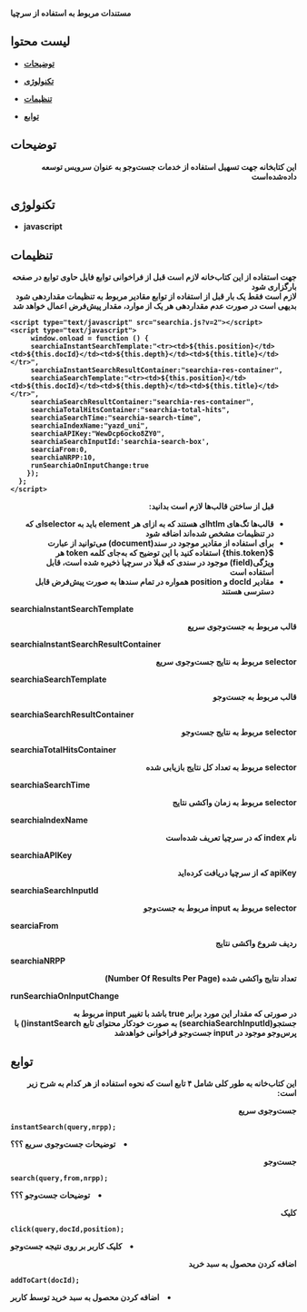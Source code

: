 <b>مستندات مربوط به استفاده از سرچیا<b>

## لیست محتوا

* [توضیحات](#توضیحات)
	
* [تکنولوژی](#تکنولوژی)

* [تنظیمات](#تنظیمات)

* [توابع](#توابع)

## توضیحات
<p dir="rtl">این کتابخانه جهت تسهیل استفاده از خدمات جست‌وجو به عنوان سرویس توسعه داده‌شده‌است</p>

## تکنولوژی
* javascript


	
##  تنظیمات
<div dir="rtl">
جهت استفاده از این کتاب‌خانه لازم است قبل از فراخوانی توابع فایل حاوی توابع در صفحه بارگزاری شود
<br>
لازم است فقط یک بار قبل از استفاده از توابع مقادیر مربوط به تنظیمات مقداردهی شود
<br>
بدیهی است در صورت عدم مقداردهی هر یک از موارد، مقدار پیش‌فرض اعمال خواهد شد
<br>	

</div>



```
<script type="text/javascript" src="searchia.js?v=2"></script>
<script type="text/javascript">
     window.onload = function () {
     searchiaInstantSearchTemplate:"<tr><td>${this.position}</td><td>${this.docId}</td><td>${this.depth}</td><td>${this.title}</td></tr>",
     searchiaInstantSearchResultContainer:"searchia-res-container",
     searchiaSearchTemplate:"<tr><td>${this.position}</td><td>${this.docId}</td><td>${this.depth}</td><td>${this.title}</td></tr>",
     searchiaSearchResultContainer:"searchia-res-container",
     searchiaTotalHitsContainer:"searchia-total-hits",
     searchiaSearchTime:"searchia-search-time",
     searchiaIndexName:"yazd_uni",
     searchiaAPIKey:"WewDcp6ocko8ZY0",
     searchiaSearchInputId:'searchia-search-box',
     searciaFrom:0,
     searchiaNRPP:10,
     runSearchiaOnInputChange:true
    });
  };
</script>
```
<ul dir="rtl" class="flash">
	<p dir="rtl">
		قبل از ساختن قالب‌ها لازم است بدانید:
	</p>
	<li dir="rtl">
		قالب‌ها تگ‌های htlmای هستند که به ازای هر element باید به selectorای که در تنظیمات مشخص شده‌اند اضافه شود
	</li>
	<li dir="rtl">
برای استفاده از مقادیر موجود در سند(document) می‌توانید از عبارت ${this.token} استفاده کنید با این توضیح که به‌جای کلمه token هر ویژگی(field) موجود در سندی که قبلا در سرچیا ذخیره شده است، قابل استفاده است
	</li>
	<li dir="rtl">
	مقادیر docId و position همواره در تمام سندها به صورت پیش‌فرض قابل دسترسی هستند
</li>
</ul>

<p>searchiaInstantSearchTemplate</p>
<p dir="rtl">قالب مربوط به جست‌و‌جوی سریع</p>
<p>searchiaInstantSearchResultContainer</p>
<p dir="rtl">selector مربوط به نتایج جست‌و‌جوی سریع</p>
<p>searchiaSearchTemplate</p>
<p dir="rtl">قالب مربوط به جست‌و‌جو</p>
<p>searchiaSearchResultContainer</p>
<p dir="rtl">selector مربوط به نتایج جست‌و‌جو</p>
<p>searchiaTotalHitsContainer</p>
<p dir="rtl">selector مربوط به تعداد کل نتایج بازیابی شده</p>
<p>searchiaSearchTime</p>
<p dir="rtl">selector مربوط به زمان واکشی نتایج</p>
<p>searchiaIndexName</p>
<p dir="rtl">نام index که در سرچیا تعریف شده‌است</p>
<p>searchiaAPIKey</p>
<p dir="rtl">apiKey که از سرچیا دریافت کرده‌اید</p>
<p>searchiaSearchInputId</p>
<p dir="rtl">selector مربوط به input مربوط به جست‌و‌جو</p>
<p>searciaFrom</p>
<p dir="rtl">ردیف شروع واکشی نتایج</p>
<p>searchiaNRPP</p>
<p dir="rtl">تعداد نتایج واکشی شده (Number Of Results Per Page)</p>
<p>runSearchiaOnInputChange</p>
<p dir="rtl">در صورتی که مقدار این مورد برابر true باشد با تغییر input مربوط به جستجو(searchiaSearchInputId) به صورت خودکار محتوای تابع instantSearch() با پرس‌و‌جو موجود در input جست‌و‌جو فراخوانی خواهد‌شد</p>



## توابع

<p dir="rtl">این کتاب‌خانه به طور کلی شامل ۴ تابع است که نحوه استفاده از هر کدام به شرح زیر است:</p>

<p dir="rtl">جست‌و‌جوی سریع</p>

```
instantSearch(query,nrpp);
```
<li dir="rtl">توضیحات جست‌و‌جوی سریع ؟؟؟</li>

<p dir="rtl">جست‌و‌جو</p>

```
search(query,from,nrpp);
```
<li dir="rtl">توضیحات جست‌و‌جو ؟؟؟</li>

<p dir="rtl">کلیک</p>

```
click(query,docId,position);
```
<li dir="rtl">کلیک کاربر بر روی نتیجه جست‌و‌جو</li>


<p dir="rtl">اضافه کردن محصول به سبد خرید</p>

```
addToCart(docId);
```
<li dir="rtl" style="font-size=.1em">اضافه کردن محصول به سبد خرید توسط کاربر</li>

